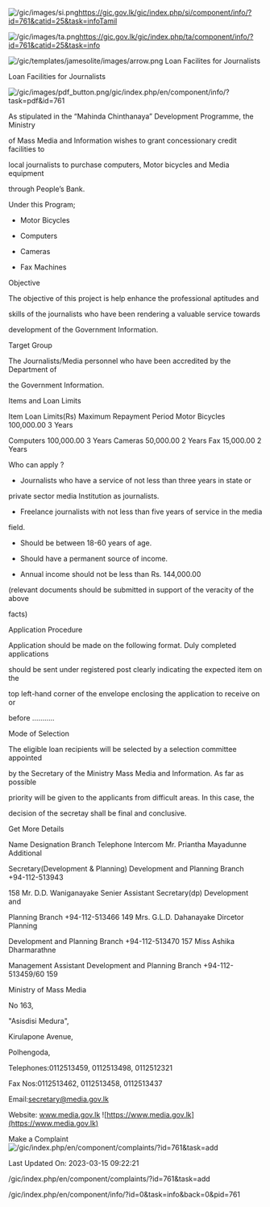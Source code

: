 <!-- Source: https://gic.gov.lk/gic/index.php/en/component/info/?id=761&catid=25&task=info -->

![/gic/images/si.png](/gic/images/si.png)https://gic.gov.lk/gic/index.php/si/component/info/?id=761&catid=25&task=infoTamil

![/gic/images/ta.png](/gic/images/ta.png)https://gic.gov.lk/gic/index.php/ta/component/info/?id=761&catid=25&task=info

![/gic/templates/jamesolite/images/arrow.png](/gic/templates/jamesolite/images/arrow.png) Loan Facilites for Journalists

Loan Facilities for Journalists

![/gic/images/pdf_button.png](/gic/images/pdf_button.png)/gic/index.php/en/component/info/?task=pdf&id=761

As stipulated in the “Mahinda Chinthanaya” Development Programme, the Ministry

of Mass Media and Information wishes to grant concessionary credit facilities to

local journalists to purchase computers, Motor bicycles and Media equipment

through People’s Bank.

Under this Program;

 * Motor Bicycles

 * Computers

 * Cameras

 * Fax Machines

Objective

The objective of this project is help enhance the professional aptitudes and

skills of the journalists who have been rendering a valuable service towards

development of the Government Information.

Target Group

The Journalists/Media personnel who have been accredited by the Department of

the Government Information.

Items and Loan Limits

Item Loan Limits(Rs) Maximum Repayment Period Motor Bicycles 100,000.00 3 Years

Computers 100,000.00 3 Years Cameras 50,000.00 2 Years ‍Fax 15,000.00 2 Years

Who can apply ?

 * Journalists who have a service of not less than three years in state or

 private sector media Institution as journalists.

 * Freelance journalists with not less than five years of service in the media

 field.

 * Should be between 18-60 years of age.

 * Should have a permanent source of income.

 * Annual income should not be less than Rs. 144,000.00

(relevant documents should be submitted in support of the veracity of the above

facts)

Application Procedure

Application should be made on the following format. Duly completed applications

should be sent under registered post clearly indicating the expected item on the

top left-hand corner of the envelope enclosing the application to receive on or

before ………..

Mode of Selection

The eligible loan recipients will be selected by a selection committee appointed

by the Secretary of the Ministry Mass Media and Information. As far as possible

priority will be given to the applicants from difficult areas. In this case, the

decision of the secretay shall be final and conclusive.

Get More Details

Name Designation Branch Telephone Intercom Mr. Priantha Mayadunne Additional

Secretary(Development & Planning) Development and Planning Branch +94-112-513943

158 Mr. D.D. Waniganayake Senier Assistant Secretary(dp) Development and

Planning Branch +94-112-513466 149 Mrs. G.L.D. Dahanayake Dircetor Planning

Development and Planning Branch +94-112-513470 157 Miss Ashika Dharmarathne

Management Assistant Development and Planning Branch +94-112-513459/60 159

Ministry of Mass Media

No 163,

"Asisdisi Medura",

Kirulapone Avenue,

Polhengoda,

Telephones:0112513459, 0112513498, 0112512321

Fax Nos:0112513462, 0112513458, 0112513437

Email:secretary@media.gov.lk

Website: www.media.gov.lk ![https://www.media.gov.lk](https://www.media.gov.lk)

Make a Complaint ![/gic/index.php/en/component/complaints/?id=761&task=add](/gic/index.php/en/component/complaints/?id=761&task=add)

Last Updated On: 2023-03-15 09:22:21

/gic/index.php/en/component/complaints/?id=761&task=add

/gic/index.php/en/component/info/?id=0&task=info&back=0&pid=761